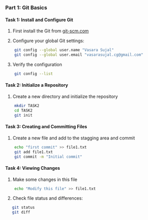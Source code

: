 ### Part 1: Git Basics

#### Task 1: Install and Configure Git

1. First install the Git from [git-scm.com](https://git-scm.com/)

2. Configure your global Git settings:  
``` bash
    git config --global user.name "Vasara Sujal"
    git config --global user.email "vasarasujal.cg@gmail.com"
```
3. Verify the configuration
```bash
    git config --list
```

#### Task 2: Initialize a Repository

1. Create a new directory and initialize the repository
``` bash
    mkdir TASK2
    cd TASK2
    git init
```

#### Task 3: Creating and Committing Files

1. Create a new file and add to the stagging area and commit
```bash
    echo "first commit" >> file1.txt
    git add file1.txt
    git commit -m "Initial commit"
```

#### Task 4: Viewing Changes

1. Make some changes in this file
```bash
    echo "Modify this file" >> file1.txt
```
2. Check file status and differences:  
```bash
   git status
   git diff
```